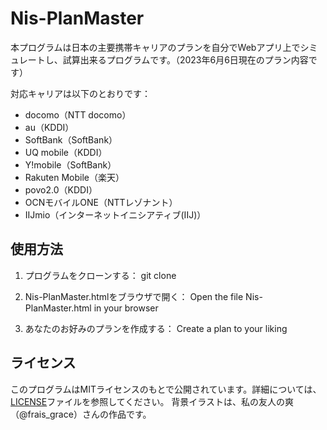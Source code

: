 # Nis-PlanMaster

本プログラムは日本の主要携帯キャリアのプランを自分でWebアプリ上でシミュレートし、試算出来るプログラムです。（2023年6月6日現在のプラン内容です）

対応キャリアは以下のとおりです：

- docomo（NTT docomo）
- au（KDDI）
- SoftBank（SoftBank）
- UQ mobile（KDDI）
- Y!mobile（SoftBank）
- Rakuten Mobile（楽天）
- povo2.0（KDDI）
- OCNモバイルONE（NTTレゾナント）
- IIJmio（インターネットイニシアティブ(IIJ)）

## 使用方法

1. プログラムをクローンする：
git clone

2. Nis-PlanMaster.htmlをブラウザで開く：
Open the file Nis-PlanMaster.html in your browser

3. あなたのお好みのプランを作成する：
Create a plan to your liking

## ライセンス

このプログラムはMITライセンスのもとで公開されています。詳細については、[LICENSE](LICENSE)ファイルを参照してください。
背景イラストは、私の友人の爽（@frais_grace）さんの作品です。
